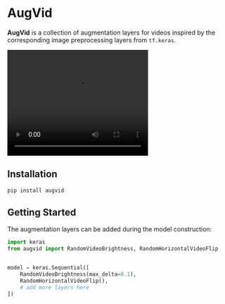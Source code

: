 # AugVid

**AugVid** is a collection of augmentation layers for videos inspired by the corresponding image preprocessing layers from `tf.keras`. 

<video src="https://github.com/user-attachments/assets/703b7934-4f37-4be3-8976-f38d41262bac" width="320" height="240" controls></video>

## Installation

```bash
pip install augvid
```

## Getting Started

The augmentation layers can be added during the model construction:

```python
import keras
from augvid import RandomVideoBrightness, RandomHorizontalVideoFlip


model = keras.Sequential([
    RandomVideoBrightness(max_delta=0.1),
    RandomHorizontalVideoFlip(),
    # add more layers here
])
```

